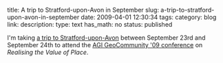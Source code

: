 title: A trip to Stratford-upon-Avon in September
slug: a-trip-to-stratford-upon-avon-in-september
date: 2009-04-01 12:30:34
tags: 
category: blog
link: 
description: 
type: text
has_math: no
status: published

I'm taking [a trip to Stratford-upon-Avon](https://dplr.it/guest/f0842c8e4cbd03b71122 "https://dplr.it/guest/f0842c8e4cbd03b71122") between September 23rd and September 24th to attend the [AGI GeoCommunity '09 conference](https://tinyurl.com/dmnt9y "https://tinyurl.com/dmnt9y") on *Realising the Value of Place*.



